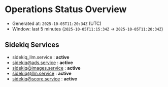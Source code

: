 # Operations Status Overview

- Generated at: `2025-10-05T11:20:34Z` (UTC)
- Window: last 5 minutes (`2025-10-05T11:15:34Z` → `2025-10-05T11:20:34Z`)

## Sidekiq Services
- sidekiq_llm.service : **active**
- sidekiq@ads.service : **active**
- sidekiq@images.service : **active**
- sidekiq@llm.service : **active**
- sidekiq@score.service : **active**

